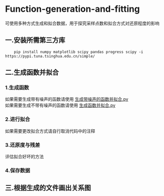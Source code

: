 # Function-generation-and-fitting
可使用多种方式生成和拟合数据，用于探究采样点数和拟合方式对还原程度的影响
## 一.安装所需第三方库
        pip install numpy matplotlib scipy pandas progress scipy -i https://pypi.tuna.tsinghua.edu.cn/simple/
## 二.生成函数并拟合
### 1.生成函数
如果需要生成带有噪声的函数请使用 [生成带噪声的函数并拟合.py](https://github.com/lbdslbds/Function-generation-and-fitting/blob/main/%E7%94%9F%E6%88%90%E5%B8%A6%E5%99%AA%E5%A3%B0%E7%9A%84%E5%87%BD%E6%95%B0%E5%B9%B6%E6%8B%9F%E5%90%88.py)  
如果需要生成不带有噪声的函数请使用 [生成函数并拟合.py](https://github.com/lbdslbds/Function-generation-and-fitting/blob/main/%E7%94%9F%E6%88%90%E5%B8%A6%E5%99%AA%E5%A3%B0%E7%9A%84%E5%87%BD%E6%95%B0%E5%B9%B6%E6%8B%9F%E5%90%88.py)
### 2.进行拟合
如果需要更改拟合方式请自行取消代码中的注释
### 3.还原度与残差
评估拟合好坏的方法
### 4.保存数据
## 三.根据生成的文件画出关系图
